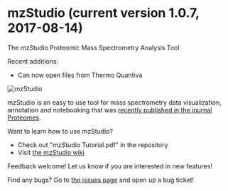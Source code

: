 # mzStudio (current version 1.0.7, 2017-08-14)
The mzStudio Proteomic Mass Spectrometry Analysis Tool

Recent additions:
  * Can now open files from Thermo Quantiva

![mzStudio](http://blaispathways.dfci.harvard.edu/graph/tutorial_data/101.png)

mzStudio is an easy to use tool for mass spectrometry data visualization, annotation and notebooking that was [recently published in the journal Proteomes](http://mdpi.com/2227-7382/5/3/20).  

Want to learn how to use mzStudio?
 * Check out "mzStudio Tutorial.pdf" in the repository
 * Visit [the mzStudio wiki](https://github.com/BlaisProteomics/mzStudio/wiki)

Feedback welcome!  Let us know if you are interested in new features!

Find any bugs?  Go to [the issues page](https://github.com/BlaisProteomics/mzStudio/issues) and open up a bug ticket!
